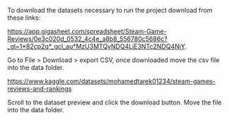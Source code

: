 To download the datasets necessary to run the project download from these links:

https://app.gigasheet.com/spreadsheet/Steam-Game-Reviews/0e3c020d_0532_4c4e_a8b8_556780c5686c?_gl=1*82cp2q*_gcl_au*MzU3MTQyNDQ4LjE3NTc2NDQ4NjY.

Go to File > Download > export CSV, once downloaded move the csv file into the data folder.

https://www.kaggle.com/datasets/mohamedtarek01234/steam-games-reviews-and-rankings

Scroll to the dataset preview and click the download button. Move the file into the data folder.